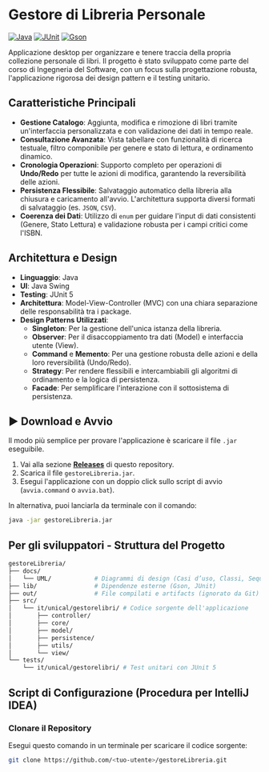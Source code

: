 # Gestore di Libreria Personale

[![Java](https://img.shields.io/badge/Java-17-blue?logo=openjdk)](https://www.oracle.com/java/)
[![JUnit](https://img.shields.io/badge/Testing-JUnit5-green?logo=java)](https://junit.org/junit5/)
[![Gson](https://img.shields.io/badge/JSON-Gson-orange?logo=json)](https://github.com/google/gson)

Applicazione desktop per organizzare e tenere traccia della propria collezione personale di libri. Il progetto è stato sviluppato come parte del corso di Ingegneria del Software, con un focus sulla progettazione robusta, l'applicazione rigorosa dei design pattern e il testing unitario.

##  Caratteristiche Principali

- **Gestione Catalogo**: Aggiunta, modifica e rimozione di libri tramite un'interfaccia personalizzata e con validazione dei dati in tempo reale.
- **Consultazione Avanzata**: Vista tabellare con funzionalità di ricerca testuale, filtro componibile per genere e stato di lettura, e ordinamento dinamico.
- **Cronologia Operazioni**: Supporto completo per operazioni di **Undo/Redo** per tutte le azioni di modifica, garantendo la reversibilità delle azioni.
- **Persistenza Flessibile**: Salvataggio automatico della libreria alla chiusura e caricamento all'avvio. L'architettura supporta diversi formati di salvataggio (es. `JSON`, `CSV`).
- **Coerenza dei Dati**: Utilizzo di `enum` per guidare l'input di dati consistenti (Genere, Stato Lettura) e validazione robusta per i campi critici come l'ISBN.

## Architettura e Design

- **Linguaggio**: Java
- **UI**: Java Swing
- **Testing**: JUnit 5
- **Architettura**: Model-View-Controller (MVC) con una chiara separazione delle responsabilità tra i package.
- **Design Patterns Utilizzati**:
    - **Singleton**: Per la gestione dell'unica istanza della libreria.
    - **Observer**: Per il disaccoppiamento tra dati (Model) e interfaccia utente (View).
    - **Command** e **Memento**: Per una gestione robusta delle azioni e della loro reversibilità (Undo/Redo).
    - **Strategy**: Per rendere flessibili e intercambiabili gli algoritmi di ordinamento e la logica di persistenza.
    - **Facade**: Per semplificare l'interazione con il sottosistema di persistenza.

## ▶️ Download e Avvio

Il modo più semplice per provare l'applicazione è scaricare il file `.jar` eseguibile.

1.  Vai alla sezione **[Releases](https://github.com/MattiaMaras/gestoreLibreria/releases)** di questo repository.
2.  Scarica il file `gestoreLibreria.jar`.
3.  Esegui l'applicazione con un doppio click sullo script di avvio (`avvia.command` o `avvia.bat`).

In alternativa, puoi lanciarla da terminale con il comando:
```bash
java -jar gestoreLibreria.jar
```


## Per gli sviluppatori - Struttura del Progetto

```bash
gestoreLibreria/
├── docs/
│   └── UML/            # Diagrammi di design (Casi d’uso, Classi, Sequenza)
├── lib/                # Dipendenze esterne (Gson, JUnit)
├── out/                # File compilati e artifacts (ignorato da Git)
├── src/
│   └── it/unical/gestorelibri/ # Codice sorgente dell'applicazione
│       ├── controller/
│       ├── core/
│       ├── model/
│       ├── persistence/
│       ├── utils/
│       └── view/
└── tests/
    └── it/unical/gestorelibri/ # Test unitari con JUnit 5
```
## Script di Configurazione (Procedura per IntelliJ IDEA)

### Clonare il Repository
Esegui questo comando in un terminale per scaricare il codice sorgente:

```bash
git clone https://github.com/<tuo-utente>/gestoreLibreria.git
```
